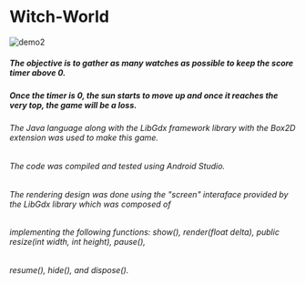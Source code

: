 # Witch-World

![demo2](https://github.com/Jaime-Cristobal/Witch-World/blob/master/demogif2.gif?raw=true)

##### The objective is to gather as many watches as possible to keep the score timer above 0.
##### Once the timer is 0, the sun starts to move up and once it reaches the very top, the game will be a loss.


###### The Java language along with the LibGdx framework library with the Box2D extension was used to make this game. 
###### The code was compiled and tested using Android Studio.


###### The rendering design was done using the "screen" interaface provided by the LibGdx library which was composed of
###### implementing the following functions: show(), render(float delta), public resize(int width, int height), pause(),
###### resume(), hide(), and dispose().
